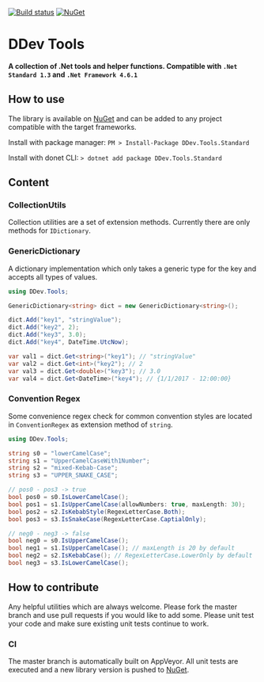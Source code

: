 [![Build status](https://ci.appveyor.com/api/projects/status/tl89uy830l97qq6o?svg=true)](https://ci.appveyor.com/project/dlerps/ddev-tools) [![NuGet](https://img.shields.io/nuget/dt/DDev.Tools.Standard.svg)](https://preview.nuget.org/packages/DDev.Tools.Standard/)
# DDev Tools
**A collection of .Net tools and helper functions. Compatible with `.Net Standard 1.3` and `.Net Framework 4.6.1`**

## How to use
The library is available on [NuGet] and can be added to any project compatible with the target frameworks.
 
Install with package manager:
`PM > Install-Package DDev.Tools.Standard`

Install with donet CLI:
`> dotnet add package DDev.Tools.Standard`

## Content
### CollectionUtils
Collection utilities are a set of extension methods. Currently there are only methods for `IDictionary`.

### GenericDictionary
A dictionary implementation which only takes a generic type for the key and accepts all types of values.

```C#
using DDev.Tools;

GenericDictionary<string> dict = new GenericDictionary<string>();

dict.Add("key1", "stringValue");
dict.Add("key2", 2);
dict.Add("key3", 3.0);
dict.Add("key4", DateTime.UtcNow);

var val1 = dict.Get<string>("key1"); // "stringValue"
var val2 = dict.Get<int>("key2"); // 2
var val3 = dict.Get<double>("key3"); // 3.0
var val4 = dict.Get<DateTime>("key4"); // {1/1/2017 - 12:00:00}
```

### Convention Regex
Some convenience regex check for common convention styles are located in `ConventionRegex` as extension method of `string`.

```C#
using DDev.Tools;

string s0 = "lowerCamelCase";
string s1 = "UpperCamelCaseWith1Number";
string s2 = "mixed-Kebab-Case";
string s3 = "UPPER_SNAKE_CASE";

// pos0 - pos3 -> true
bool pos0 = s0.IsLowerCamelCase();
bool pos1 = s1.IsUpperCamelCase(allowNumbers: true, maxLength: 30);
bool pos2 = s2.IsKebabStyle(RegexLetterCase.Both);
bool pos3 = s3.IsSnakeCase(RegexLetterCase.CaptialOnly);

// neg0 - neg3 -> false
bool neg0 = s0.IsUpperCamelCase();
bool neg1 = s1.IsUpperCamelCase(); // maxLength is 20 by default
bool neg2 = s2.IsKebabCase(); // RegexLetterCase.LowerOnly by default
bool neg3 = s3.IsLowerCamelCase();
```

## How to contribute
Any helpful utilities which are always welcome. Please fork the master branch and use pull requests if you would like to add some.
Please unit test your code and make sure existing unit tests continue to work.

### CI
The master branch is automatically built on AppVeyor. All unit tests are executed and a new library version is pushed to [NuGet].

[//]: #References
[NuGet]:<https://preview.nuget.org/packages/DDev.Tools.Standard/>
